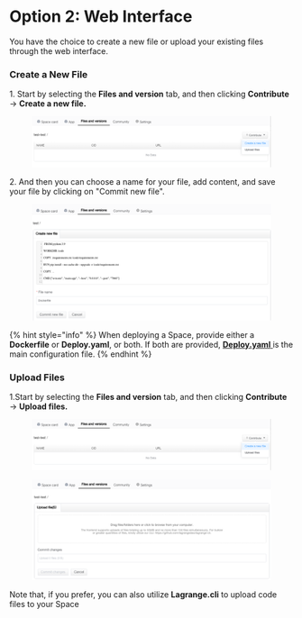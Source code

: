 # Option 2: Web Interface

You have the choice to create a new file or upload your existing files through the web interface.

### Create a New File

1\. Start by selecting the **Files and version** tab, and then clicking **Contribute** → **Create a new file.**

<figure><img src="../../.gitbook/assets/image (3).png" alt=""><figcaption></figcaption></figure>

2\. And then you can choose a name for your file, add content, and save your file by clicking on "Commit new file".

<figure><img src="../../.gitbook/assets/image (1) (1) (1).png" alt=""><figcaption></figcaption></figure>

{% hint style="info" %}
When deploying a Space, provide either a **Dockerfile** or **Deploy.yaml**, or both. If both are provided, [**Deploy.yaml** ](../intro/lagrange-definition-language-ldl.md)is the main configuration file.
{% endhint %}

### Upload Files

1.Start by selecting the **Files and version** tab, and then clicking **Contribute** → **Upload files.**

<figure><img src="../../.gitbook/assets/image (1).png" alt=""><figcaption></figcaption></figure>

<figure><img src="../../.gitbook/assets/image (1) (1).png" alt=""><figcaption></figcaption></figure>

Note that, if you prefer, you can also utilize **Lagrange.cli** to upload code files to your Space
